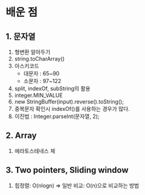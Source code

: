 # 배운 점

## 1. 문자열

1. 형변환 알아두기
2. string.toCharArray()
3. 아스키코드
   - 대문자 : 65~90
   - 소문자 : 97~122
4. split, indexOf, subString의 활용
5. integer.MIN_VALUE
6. new StringBuffer(input).reverse().toString();
7. 중복문자 확인시 indexOf()를 사용하는 경우가 많다.
8. 이진법 : Integer.parseInt(문자열, 2);



## 2. Array 

1. 에라토스테네스 체



## 3. Two pointers, Sliding window

1. 힙정렬: O(nlogn) => 일반 비교: O(n)으로 비교하는 방법
